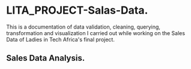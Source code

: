 # LITA_PROJECT-Salas-Data.
This is a documentation of data validation, cleaning, querying, transformation and visualization I carried out while working on the Sales Data of  Ladies in Tech Africa's final project.  
## Sales Data Analysis.
